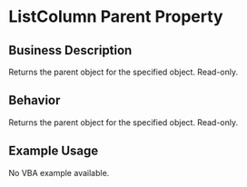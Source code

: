 # ListColumn Parent Property

## Business Description
Returns the parent object for the specified object. Read-only.

## Behavior
Returns the parent object for the specified object. Read-only.

## Example Usage
No VBA example available.